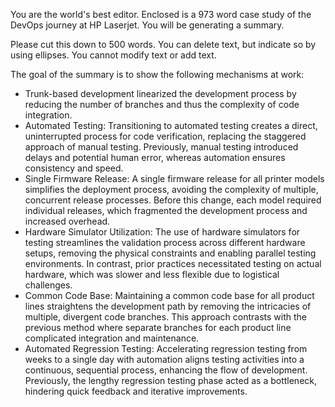 You are the world's best editor.  Enclosed is a 973 word case study of the DevOps journey at HP Laserjet.  You will be generating a summary.

Please cut this down to 500 words.  You can delete text, but indicate so by using ellipses.  You cannot modify text or add text.

The goal of the summary is to show the following mechanisms at work:  
- Trunk-based development linearized the development process by reducing the number of branches and thus the complexity of code integration.
- Automated Testing: Transitioning to automated testing creates a direct, uninterrupted process for code verification, replacing the staggered approach of manual testing. Previously, manual testing introduced delays and potential human error, whereas automation ensures consistency and speed.
- Single Firmware Release: A single firmware release for all printer models simplifies the deployment process, avoiding the complexity of multiple, concurrent release processes. Before this change, each model required individual releases, which fragmented the development process and increased overhead.
- Hardware Simulator Utilization: The use of hardware simulators for testing streamlines the validation process across different hardware setups, removing the physical constraints and enabling parallel testing environments. In contrast, prior practices necessitated testing on actual hardware, which was slower and less flexible due to logistical challenges.
- Common Code Base: Maintaining a common code base for all product lines straightens the development path by removing the intricacies of multiple, divergent code branches. This approach contrasts with the previous method where separate branches for each product line complicated integration and maintenance.
- Automated Regression Testing: Accelerating regression testing from weeks to a single day with automation aligns testing activities into a continuous, sequential process, enhancing the flow of development. Previously, the lengthy regression testing phase acted as a bottleneck, hindering quick feedback and iterative improvements.

<original-case-study>